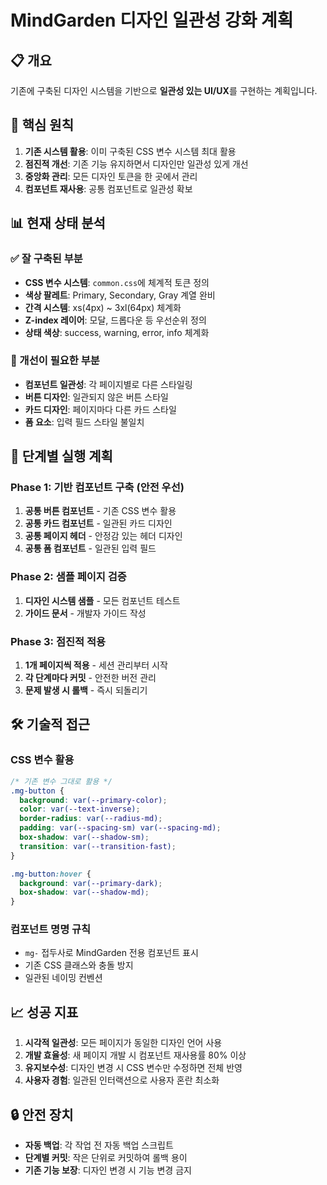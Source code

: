 # MindGarden 디자인 일관성 강화 계획

## 📋 개요
기존에 구축된 디자인 시스템을 기반으로 **일관성 있는 UI/UX**를 구현하는 계획입니다.

## 🎯 핵심 원칙
1. **기존 시스템 활용**: 이미 구축된 CSS 변수 시스템 최대 활용
2. **점진적 개선**: 기존 기능 유지하면서 디자인만 일관성 있게 개선
3. **중앙화 관리**: 모든 디자인 토큰을 한 곳에서 관리
4. **컴포넌트 재사용**: 공통 컴포넌트로 일관성 확보

## 📊 현재 상태 분석

### ✅ 잘 구축된 부분
- **CSS 변수 시스템**: `common.css`에 체계적 토큰 정의
- **색상 팔레트**: Primary, Secondary, Gray 계열 완비
- **간격 시스템**: xs(4px) ~ 3xl(64px) 체계화
- **Z-index 레이어**: 모달, 드롭다운 등 우선순위 정의
- **상태 색상**: success, warning, error, info 체계화

### 🔧 개선이 필요한 부분
- **컴포넌트 일관성**: 각 페이지별로 다른 스타일링
- **버튼 디자인**: 일관되지 않은 버튼 스타일
- **카드 디자인**: 페이지마다 다른 카드 스타일
- **폼 요소**: 입력 필드 스타일 불일치

## 🚀 단계별 실행 계획

### Phase 1: 기반 컴포넌트 구축 (안전 우선)
1. **공통 버튼 컴포넌트** - 기존 CSS 변수 활용
2. **공통 카드 컴포넌트** - 일관된 카드 디자인
3. **공통 페이지 헤더** - 안정감 있는 헤더 디자인
4. **공통 폼 컴포넌트** - 일관된 입력 필드

### Phase 2: 샘플 페이지 검증
1. **디자인 시스템 샘플** - 모든 컴포넌트 테스트
2. **가이드 문서** - 개발자 가이드 작성

### Phase 3: 점진적 적용
1. **1개 페이지씩 적용** - 세션 관리부터 시작
2. **각 단계마다 커밋** - 안전한 버전 관리
3. **문제 발생 시 롤백** - 즉시 되돌리기

## 🛠️ 기술적 접근

### CSS 변수 활용
```css
/* 기존 변수 그대로 활용 */
.mg-button {
  background: var(--primary-color);
  color: var(--text-inverse);
  border-radius: var(--radius-md);
  padding: var(--spacing-sm) var(--spacing-md);
  box-shadow: var(--shadow-sm);
  transition: var(--transition-fast);
}

.mg-button:hover {
  background: var(--primary-dark);
  box-shadow: var(--shadow-md);
}
```

### 컴포넌트 명명 규칙
- `mg-` 접두사로 MindGarden 전용 컴포넌트 표시
- 기존 CSS 클래스와 충돌 방지
- 일관된 네이밍 컨벤션

## 📈 성공 지표
1. **시각적 일관성**: 모든 페이지가 동일한 디자인 언어 사용
2. **개발 효율성**: 새 페이지 개발 시 컴포넌트 재사용률 80% 이상
3. **유지보수성**: 디자인 변경 시 CSS 변수만 수정하면 전체 반영
4. **사용자 경험**: 일관된 인터랙션으로 사용자 혼란 최소화

## 🔒 안전 장치
- **자동 백업**: 각 작업 전 자동 백업 스크립트
- **단계별 커밋**: 작은 단위로 커밋하여 롤백 용이
- **기존 기능 보장**: 디자인 변경 시 기능 변경 금지



